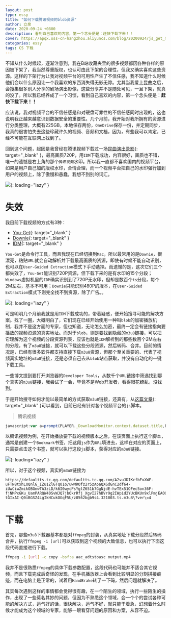 ```yaml
---
layout: post
type: essy
title: "如何下载腾讯视频的blob资源"
author: 立泉
date: 2020-09-24 +0800
description: 看到自己喜欢的内容，第一个念头便是：赶快下载下来！！
cover: https://apqx.oss-cn-hangzhou.aliyuncs.com/blog/20200924/js_get_m3u8_tengxun.jpg
categories: essy
tags: CS 下载
---
```


不知从什么时候起，逐渐注意到，我在B站收藏夹里的很多视频都因各种各样的原因被下架了，我当然尊重版权，也认可由此下架的合理性，但我又确实喜欢这些资源。这样的下架行为让我对视频平台的可用性产生了不信任感，我不知道什么时候他们会以什么原因让一个我喜欢的东西消失得无影无踪。尤其当我爱上昆曲之后，会搜集很多别人分享的剧场演出影像，这些分享并不是随处可见，一旦下架，就真的没了。所以我已经养成了一个习惯，看到自己喜欢的内容，第一个念头便是：**赶快下载下来！！**

应该说，我对视频平台的不信任感是和对硬盘可靠性的不信任感同时出现的，这也说明我正越来越意识到数据安全的重要性。几个月前，我开始对我所拥有的资源进行分类整理，大概有225GB，本地保存两份，`OneDrive`保存一份，并定期同步，我真的很害怕失去这些珍藏许久的视频、音频和文档，因为，有些我可以肯定，已经不可能在互联网上找到了。

回到这个问题，起因是我曾经在腾讯视频下载过一场[昆曲演出录影](https://v.qq.com/x/page/z0562bgb9s4.html){: target="_blank" }，最高画质720P，用`IDM`下载成功，内容很好，画质也不错，唯一的遗憾是右上角的那个`腾讯视频`水印。所以我一直都不喜欢国内的视频平台，如果是用户自己加的版权水印，合情合理，而一个视频平台把自己的水印强行加到用户的视频上，除了傲慢和愚蠢，我想不到别的词汇。

![](https://apqx.oss-cn-hangzhou.aliyuncs.com/blog/20200924/mudanting_with_logo.jpg){: loading="lazy" }

# 失效

我目前下载视频的方式有3种：

* [You-Get](https://you-get.org){: target="_blank" }
* [Downie](https://software.charliemonroe.net/downie/){: target="_blank" }
* [IDM](https://www.internetdownloadmanager.com){: target="_blank" }

`You-Get`是命令行工具，而且我现在已经切换到`Mac`，所以最常用的是`Downie`，很漂亮，粘贴`URL`就会自动解析并下载最高画质的资源，即使有时候不能自动识别，也可以在`User-Guided Extraction`模式下手动选择。而遗憾的是，这次它们三个都失效了，`You-Get`能识别720P资源，但下载下来的是有水印的15个分段；`Windows`虚拟机里的`IDM`确实识别到了720P无水印，但却是数百个`ts`分段，每个2M左右，基本不可用；`Downie`只能识别480P的版本，在`User-Guided Extraction`模式下则完全找不到资源，除了广告。。

![](https://apqx.oss-cn-hangzhou.aliyuncs.com/blog/20200924/downie_mudanting.jpg){: loading="lazy" }

可是明明几个月前我就是用`IDM`下载成功的，带着疑惑，便开始搜寻可能的解决方案。找了一圈，大概明白了，它们现在已经开始使用一种叫`blob`的加密播放机制，我并不是这方面的专家，但也知道，无论怎么加密，最终一定会有链接指向要播放的视频资源的真实地址。而对于`blob`，则是要找到隐藏的`m3u8`链接，可以把它理解为这个视频的分段资源列表，应该也就是`IDM`解析到的那些数百个2M左右的分段，有了`m3u8`链接，就可以下载这些分段资源，然后转码、合并。目前的情况是，已经有很多软件都支持直接下载`m3u8`资源，但那个至关重要的、代表了视频真实地址的`m3u8`链接，还是必须自己去从`blob`站点获取，并没有自动化的一键下载工具。

一些博文提到要打开浏览器的`Developer Tools`，从数千个`URL`链接中筛选找到那个真实的`m3u8`链接，我尝试了一会，毕竟不是Web开发者，看得眼花缭乱，没找到。

于是开始搜寻如何才能以最简单的方式获取`m3u8`链接，还真有，从[这篇文章](https://www.jokerps.com/?p=4451){: target="_blank" }可以看到，目前已经有针对各个视频平台的`js`脚本。

> 腾讯视频

```js
javascript:var a=prompt(PLAYER._DownloadMonitor.context.dataset.title,PLAYER._DownloadMonitor.context.dataset.ckc?PLAYER._DownloadMonitor.context.dataset.currentVideoUrl:PLAYER._DownloadMonitor.context.dataset.currentVideoUrl.replace(/:.*qq.com/g,"://defaultts.tc.qq.com/defaultts.tc.qq.com"));
```

以腾讯视频为例，在开始播放要下载的视频版本之后，在该页面上执行这个脚本，通常是创建一个`Bookmark`书签，把这段`js`作为`URL`填进去，这样在对应的页面上，只需要点击这个书签，就可以执行这段`js`脚本，获得对应的`m3u8`链接。

![](https://apqx.oss-cn-hangzhou.aliyuncs.com/blog/20200924/js_get_m3u8_tengxun.jpg){: loading="lazy" }

所以，对于这个视频，真实的`m3u8`链接为

```http
https://defaultts.tc.qq.com/defaultts.tc.qq.com/A2vuJDIKrfbFxXWF-uFTN8txhLOQnlG_IZu1ZlGTq01o/uwMROfz2r5zAoaQXGdGnC2df64-iUwCiwZmikOBGnwTA3zLD/k6I0wycPsYglZ651b7GgNjdE-hvTEx51OFec5on36F-fjNMPxGKu_UamPARQW40SvWJQ7jbOkrRfj_XgvI27hBVr9g2IWpid2YUcBKUn9xlPmjEAOOhAO8RRj3awkJ4YzVYFWneDhRE0z-tGIxAI-Q0iBGSZ4LgIkHCukOGqF5U/z0562bgb9s4.321003.ts.m3u8\?ver\=4
```

# 下载

首先，那些`m3u8`下载器基本都是对`ffmpeg`的封装，从真实地址下载分段然后转码合并，执行`ffmpeg -i [url]`可以获取到这个视频的大致信息，也可以执行下面这段代码直接进行下载。

```sh
ffmpeg -i [url] -c copy -bsf:a aac_adtstoasc output.mp4
```

我并不是很熟悉`ffmpeg`的具体下载参数配置，这段代码也可能并不适合其它视频，而且下载完成后奇怪的发现，在手机播放器上会看到比较明显的分割拼接痕迹，而在电脑上是正常的，试着用`HandBrake`转了一下码，然后问题就解决了。

其实每次遇到这样的事情都会觉得很有趣，在一个陌生的领域，执行一些陌生的操作，出现了一些莫名其妙的问题，但因为不熟悉这个领域，会一个个的尝试各种可能的解决方式，运气好的话，很快解决，运气不好，就只能干着急，幻想着什么时候才能成为这个领域的专家，能够一眼看穿问题的原因和方案，从容不迫。